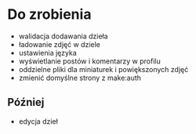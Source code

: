 # Do zrobienia

- walidacja dodawania dzieła
- ładowanie zdjęć w dziele
- ustawienia języka
- wyświetlanie postów i komentarzy w profilu
- oddzielne pliki dla miniaturek i powiększonych zdjęć
- zmienić domyślne strony z make:auth

## Później

- edycja dzieł

